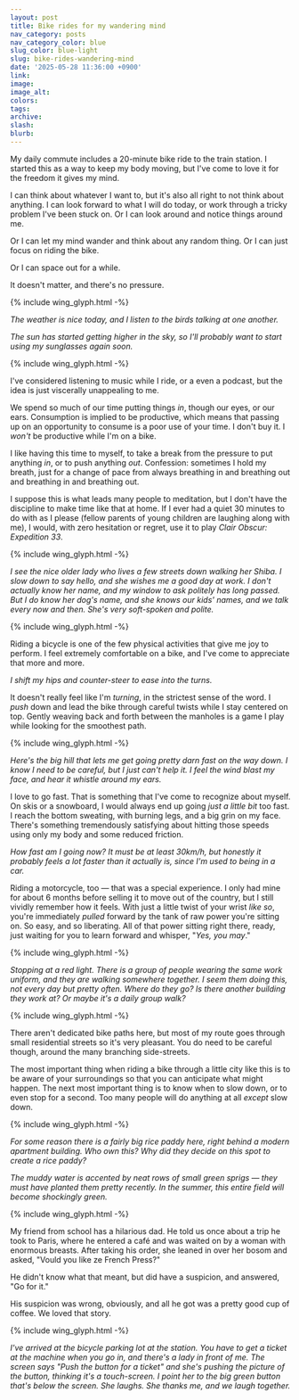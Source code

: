 ```yaml
---
layout: post
title: Bike rides for my wandering mind
nav_category: posts
nav_category_color: blue
slug_color: blue-light
slug: bike-rides-wandering-mind
date: '2025-05-28 11:36:00 +0900'
link:
image:
image_alt:
colors:
tags:
archive:
slash:
blurb:
---
```


My daily commute includes a 20-minute bike ride to the train station. I started this as a way to keep my body moving, but I've come to love it for the freedom it gives my mind.

I can think about whatever I want to, but it's also all right to not think about anything. I can look forward to what I will do today, or work through a tricky problem I've been stuck on. Or I can look around and notice things around me.

Or I can let my mind wander and think about any random thing. Or I can just focus on riding the bike.

Or I can space out for a while.

It doesn't matter, and there's no pressure.

{% include wing_glyph.html -%}

*The weather is nice today, and I listen to the birds talking at one another.*

*The sun has started getting higher in the sky, so I'll probably want to start using my sunglasses again soon.*

{% include wing_glyph.html -%}

I've considered listening to music while I ride, or a even a podcast, but the idea is just viscerally unappealing to me.

We spend so much of our time putting things *in*, though our eyes, or our ears. Consumption is implied to be productive, which means that passing up on an opportunity to consume is a poor use of your time. I don't buy it. I *won't* be productive while I'm on a bike.

I like having this time to myself, to take a break from the pressure to put anything *in*, or to push anything *out*. Confession: sometimes I hold my breath, just for a change of pace from always breathing in and breathing out and breathing in and breathing out.

I suppose this is what leads many people to meditation, but I don't have the discipline to make time like that at home. If I ever had a quiet 30 minutes to do with as I please (fellow parents of young children are laughing along with me), I would, with zero hesitation or regret, use it to play *Clair Obscur: Expedition 33*.

{% include wing_glyph.html -%}

*I see the nice older lady who lives a few streets down walking her Shiba. I slow down to say hello, and she wishes me a good day at work. I don't actually know her name, and my window to ask politely has long passed. But I do know her dog's name, and she knows our kids' names, and we talk every now and then. She's very soft-spoken and polite.*

{% include wing_glyph.html -%}

Riding a bicycle is one of the few physical activities that give me joy to perform. I feel extremely comfortable on a bike, and I've come to appreciate that more and more.

*I shift my hips and counter-steer to ease into the turns.*

It doesn't really feel like I'm *turning*, in the strictest sense of the word. I *push* down and lead the bike through careful twists while I stay centered on top. Gently weaving back and forth between the manholes is a game I play while looking for the smoothest path.

{% include wing_glyph.html -%}

*Here's the big hill that lets me get going pretty darn fast on the way down. I know I need to be careful, but I just can't help it. I feel the wind blast my face, and hear it whistle around my ears.*

I love to go fast. That is something that I've come to recognize about myself. On skis or a snowboard, I would always end up going *just a little bit* too fast. I reach the bottom sweating, with burning legs, and a big grin on my face. There's something tremendously satisfying about hitting those speeds using only my body and some reduced friction.

*How fast am I going now? It must be at least 30km/h, but honestly it probably feels a lot faster than it actually is, since I'm used to being in a car.*

Riding a motorcycle, too — that was a special experience. I only had mine for about 6 months before selling it to move out of the country, but I still vividly remember how it feels. With just a little twist of your wrist *like so*, you're immediately *pulled* forward by the tank of raw power you're sitting on. So easy, and so liberating. All of that power sitting right there, ready, just waiting for you to learn forward and whisper, "*Yes, you may*."

{% include wing_glyph.html -%}

*Stopping at a red light. There is a group of people wearing the same work uniform, and they are walking somewhere together. I seem them doing this, not every day but pretty often. Where do they go? Is there another building they work at? Or maybe it's a daily group walk?*

{% include wing_glyph.html -%}

There aren't dedicated bike paths here, but most of my route goes through small residential streets so it's very pleasant. You do need to be careful though, around the many branching side-streets.

The most important thing when riding a bike through a little city like this is to be aware of your surroundings so that you can anticipate what might happen. The next most important thing is to know when to slow down, or to even stop for a second. Too many people will do anything at all *except* slow down.

{% include wing_glyph.html -%}

*For some reason there is a fairly big rice paddy here, right behind a modern apartment building. Who own this? Why did they decide on this spot to create a rice paddy?*

*The muddy water is accented by neat rows of small green sprigs — they must have planted them pretty recently. In the summer, this entire field will become shockingly green.*

{% include wing_glyph.html -%}

My friend from school has a hilarious dad. He told us once about a trip he took to Paris, where he entered a café and was waited on by a woman with enormous breasts. After taking his order, she leaned in over her bosom and asked, "Vould you like ze French Press?"

He didn't know what that meant, but did have a suspicion, and answered, "Go for it."

His suspicion was wrong, obviously, and all he got was a pretty good cup of coffee. We loved that story.

{% include wing_glyph.html -%}

*I've arrived at the bicycle parking lot at the station. You have to get a ticket at the machine when you go in, and there's a lady in front of me. The screen says "Push the button for a ticket" and she's pushing the picture of the button, thinking it's a touch-screen. I point her to the big green button that's below the screen. She laughs. She thanks me, and we laugh together.*
